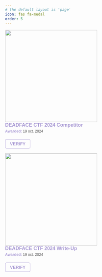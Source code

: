 ```yaml
---
# the default layout is 'page'
icon: fas fa-medal
order: 5
---
```

<div class='d-flex'>
<div class="badgr-badge w-50 px-4 " style="font-family: Helvetica, Roboto, &quot;Segoe UI&quot;, Calibri, sans-serif; "><a href="https://api.badgr.io/public/assertions/_T9Fdmg4Q0-o1l-folcmWw?identity__email=teiikoctf%40gmail.com" target="_blank"><img width="300px" height="300px" src="https://api.badgr.io/public/assertions/_T9Fdmg4Q0-o1l-folcmWw/image"></a><p class="badgr-badge-name" style="hyphens: auto; overflow-wrap: break-word; word-wrap: break-word; margin: 0; font-size: 16px; font-weight: 600; font-style: normal; font-stretch: normal; line-height: 1.25; letter-spacing: normal; text-align: left; color: rgb(169, 154, 212);">DEADFACE CTF 2024 Competitor</p><p class="badgr-badge-date" style="margin: 0; font-size: 12px; font-style: normal; font-stretch: normal; line-height: 1.67; letter-spacing: normal; text-align: left; color: #555555;"><strong style="font-size: 12px; font-weight: bold; font-style: normal; font-stretch: normal; line-height: 1.67; letter-spacing: normal; text-align: left; color: rgb(169, 154, 212);">Awarded: </strong>19 oct. 2024</p><p style="margin: 16px 0; padding: 0;"><a class="badgr-badge-verify" target="_blank" href="https://badgecheck.io?url=https%3A%2F%2Fapi.badgr.io%2Fpublic%2Fassertions%2F_T9Fdmg4Q0-o1l-folcmWw%3Fidentity__email%3Dteiikoctf%2540gmail.com&amp;identity__email=teiikoctf%40gmail.com" style="box-sizing: content-box; display: flex; align-items: center; justify-content: center; margin: 0; font-size:14px; font-weight: bold; width: 48px; height: 16px; border-radius: 4px; border: solid 1px rgb(169, 154, 212); text-decoration: none; padding: 6px 16px; margin: 16px 0; color: rgb(169, 154, 212);">VERIFY</a></p></div>

<DIV class="badgr-badge" style="font-family: Helvetica, Roboto, &quot;Segoe UI&quot;, Calibri, sans-serif;"><a target="_blank" href="https://api.badgr.io/public/assertions/VuRL04UDSxuWzn0vO52vxA?identity__email=teiikoctf%40gmail.com"><img width="300px" height="300px" src="https://api.badgr.io/public/assertions/VuRL04UDSxuWzn0vO52vxA/image"></a><p class="badgr-badge-name" style="hyphens: auto; overflow-wrap: break-word; word-wrap: break-word; margin: 0; font-size: 16px; font-weight: 600; font-style: normal; font-stretch: normal; line-height: 1.25; letter-spacing: normal; text-align: left; color: rgb(169, 154, 212);">DEADFACE CTF 2024 Write-Up</p><p class="badgr-badge-date" style="margin: 0; font-size: 12px; font-style: normal; font-stretch: normal; line-height: 1.67; letter-spacing: normal; text-align: left; color: #555555;"><strong style="font-size: 12px; font-weight: bold; font-style: normal; font-stretch: normal; line-height: 1.67; letter-spacing: normal; text-align: left; color: rgb(169, 154, 212);">Awarded: </strong>19 oct. 2024</p><p style="margin: 16px 0; padding: 0;"><a class="badgr-badge-verify" target="_blank" href="https://badgecheck.io?url=https%3A%2F%2Fapi.badgr.io%2Fpublic%2Fassertions%2FVuRL04UDSxuWzn0vO52vxA%3Fidentity__email%3Dteiikoctf%2540gmail.com&amp;identity__email=teiikoctf%40gmail.com" style="box-sizing: content-box; display: flex; align-items: center; justify-content: center; margin: 0; font-size:14px; font-weight: bold; width: 48px; height: 16px; border-radius: 4px; border: solid 1px rgb(169, 154, 212); text-decoration: none; padding: 6px 16px; margin: 16px 0; color: rgb(169, 154, 212);">VERIFY</a></p></DIV>
</div>

<script async="async" src="https://badgr.com/assets/widgets.bundle.js"></script>